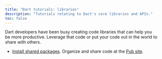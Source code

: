 ```yaml
---
title: "Dart tutorials: libraries"
description: "Tutorials relating to Dart's core libraries and APIs."
toc: false
---
```


Dart developers have been busy creating code libraries that can help you
be more productive. Leverage that code or put your code out in the world
to share with others.

* [Install shared packages](/tutorials/libraries/shared-pkgs).
  Organize and share code at the [Pub site]({{site.pub}}).

